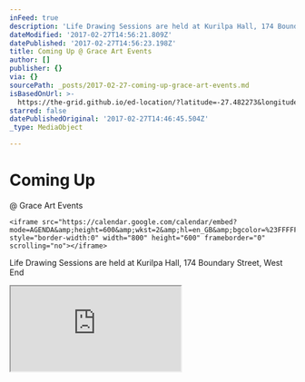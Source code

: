 ```yaml
---
inFeed: true
description: 'Life Drawing Sessions are held at Kurilpa Hall, 174 Boundary Street, West End '
dateModified: '2017-02-27T14:56:21.809Z'
datePublished: '2017-02-27T14:56:23.198Z'
title: Coming Up @ Grace Art Events
author: []
publisher: {}
via: {}
sourcePath: _posts/2017-02-27-coming-up-grace-art-events.md
isBasedOnUrl: >-
  https://the-grid.github.io/ed-location/?latitude=-27.482273&longitude=153.012114&zoom=16&address=174%20Boundary%20Street%2C%20West%20End%2C%20Queensland%204101%2C%20Australia
starred: false
datePublishedOriginal: '2017-02-27T14:46:45.504Z'
_type: MediaObject

---
```

# Coming Up   
@ Grace Art Events

    <iframe src="https://calendar.google.com/calendar/embed?mode=AGENDA&amp;height=600&amp;wkst=2&amp;hl=en_GB&amp;bgcolor=%23FFFFFF&amp;src=she6r19aiflsftrl0qc00e81a0%40group.calendar.google.com&amp;color=%23182C57&amp;ctz=Australia%2FBrisbane" style="border-width:0" width="800" height="600" frameborder="0" scrolling="no"></iframe>

Life Drawing Sessions are held at Kurilpa Hall, 174 Boundary Street, West End 

<iframe src="https://the-grid.github.io/ed-location/?latitude=-27.482273&amp;longitude=153.012114&amp;zoom=16&amp;address=174%20Boundary%20Street%2C%20West%20End%2C%20Queensland%204101%2C%20Australia" style=""></iframe>